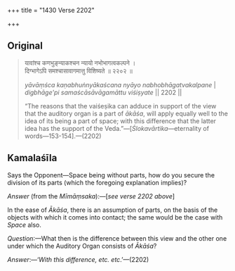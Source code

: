 +++
title = "1430 Verse 2202"

+++
## Original 
>
> यावांश्च कणभुङ्न्याकश्चन न्यायो नभोभागत्वकल्पने ।  
> दिग्भागेऽपि समश्चासावागमात्तु विशिष्यते ॥ २२०२ ॥ 
>
> *yāvāṃśca kaṇabhuṅnyākaścana nyāyo nabhobhāgatvakalpane* \|  
> *digbhāge'pi samaścāsāvāgamāttu viśiṣyate* \|\| 2202 \|\| 
>
> “The reasons that the vaiśeṣika can adduce in support of the view that the auditory organ is a part of *ākāśa*, will apply equally well to the idea of its being a part of space; with this difference that the latter idea has the support of the Veda.”—[*Ślokavārtika*—eternality of words—153-154].—(2202)



## Kamalaśīla

Says the Opponent—Space being without parts, how do you secure the division of its parts (which the foregoing explanation implies)?

*Answer* (from the *Mīmāṃsaka*):—[*see verse 2202 above*]

In the ease of *Ākāśa*, there is an assumption of parts, on the basis of the objects with which it comes into contact; the same would be the case with *Space* also.

*Question*:—What then is the difference between this view and the other one under which the Auditory Organ consists of *Ākāśa*?

*Answer*:—‘*With this difference, etc. etc*.’—(2202)


